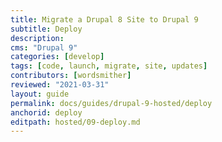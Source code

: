 ```yaml
---
title: Migrate a Drupal 8 Site to Drupal 9
subtitle: Deploy
description: 
cms: "Drupal 9"
categories: [develop]
tags: [code, launch, migrate, site, updates]
contributors: [wordsmither]
reviewed: "2021-03-31"
layout: guide
permalink: docs/guides/drupal-9-hosted/deploy
anchorid: deploy
editpath: hosted/09-deploy.md
---
```


<Partial file="drupal-9/deploy-live.md" />